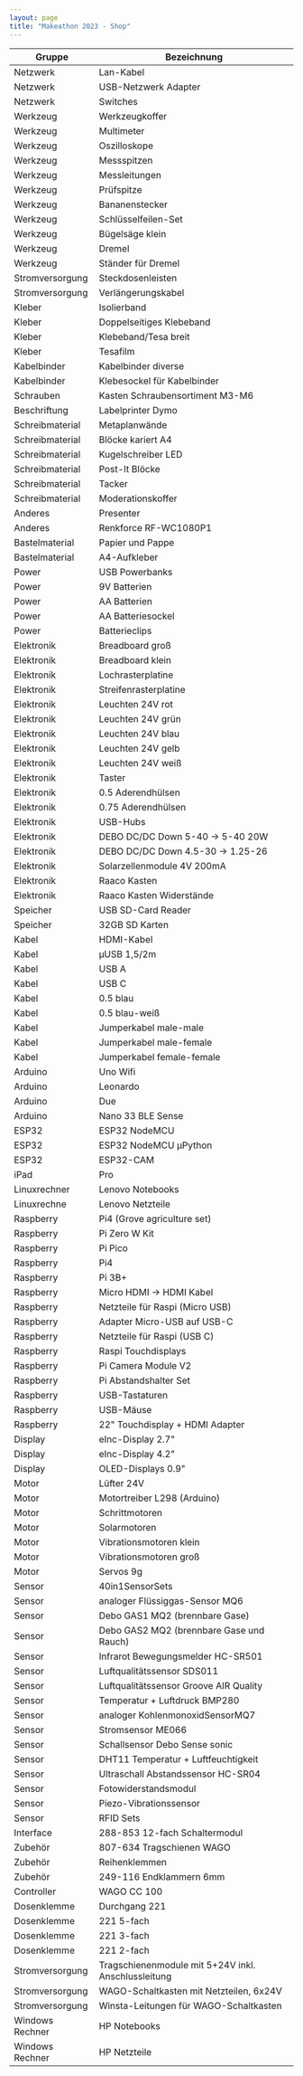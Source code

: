 ```yaml
---
layout: page
title: "Makeathon 2023 - Shop"
---
```


| Gruppe | Bezeichnung |
| - | - |
| Netzwerk | Lan-Kabel |
| Netzwerk | USB-Netzwerk Adapter |
| Netzwerk | Switches |
| Werkzeug | Werkzeugkoffer |
| Werkzeug | Multimeter |
| Werkzeug | Oszilloskope |
| Werkzeug | Messspitzen |
| Werkzeug | Messleitungen |
| Werkzeug | Prüfspitze |
| Werkzeug | Bananenstecker |
| Werkzeug | Schlüsselfeilen-Set |
| Werkzeug | Bügelsäge klein |
| Werkzeug | Dremel |
| Werkzeug | Ständer für Dremel |
| Stromversorgung | Steckdosenleisten |
| Stromversorgung | Verlängerungskabel |
| Kleber  | Isolierband |
| Kleber  | Doppelseitiges Klebeband |
| Kleber  | Klebeband/Tesa breit |
| Kleber  | Tesafilm |
| Kabelbinder | Kabelbinder diverse |
| Kabelbinder | Klebesockel für Kabelbinder |
| Schrauben  | Kasten Schraubensortiment M3-M6 |
| Beschriftung  | Labelprinter Dymo |
| Schreibmaterial | Metaplanwände |
| Schreibmaterial | Blöcke kariert A4 |
| Schreibmaterial | Kugelschreiber LED |
| Schreibmaterial | Post-It Blöcke |
| Schreibmaterial | Tacker |
| Schreibmaterial | Moderationskoffer |
| Anderes | Presenter |
| Anderes | Renkforce RF-WC1080P1 |
| Bastelmaterial | Papier und Pappe |
| Bastelmaterial | A4-Aufkleber |
| Power | USB Powerbanks |
| Power | 9V Batterien |
| Power | AA Batterien |
| Power | AA Batteriesockel |
| Power | Batterieclips |
| Elektronik | Breadboard groß |
| Elektronik | Breadboard klein |
| Elektronik | Lochrasterplatine |
| Elektronik | Streifenrasterplatine |
| Elektronik | Leuchten 24V rot |
| Elektronik | Leuchten 24V grün |
| Elektronik | Leuchten 24V blau |
| Elektronik | Leuchten 24V gelb |
| Elektronik | Leuchten 24V weiß |
| Elektronik | Taster |
| Elektronik | 0.5 Aderendhülsen |
| Elektronik | 0.75 Aderendhülsen |
| Elektronik | USB-Hubs |
| Elektronik | DEBO DC/DC Down 5-40 -> 5-40 20W |
| Elektronik | DEBO DC/DC Down 4.5-30 -> 1.25-26 |
| Elektronik | Solarzellenmodule 4V 200mA |
| Elektronik | Raaco Kasten |
| Elektronik | Raaco Kasten Widerstände |
| Speicher  | USB SD-Card Reader |
| Speicher  | 32GB SD Karten |
| Kabel | HDMI-Kabel |
| Kabel | µUSB 1,5/2m |
| Kabel | USB A |
| Kabel | USB C |
| Kabel | 0.5 blau |
| Kabel | 0.5 blau-weiß |
| Kabel | Jumperkabel male-male |
| Kabel | Jumperkabel male-female |
| Kabel | Jumperkabel female-female |
| Arduino | Uno Wifi |
| Arduino | Leonardo |
| Arduino | Due |
| Arduino | Nano 33 BLE Sense |
| ESP32 | ESP32 NodeMCU |
| ESP32 | ESP32 NodeMCU µPython |
| ESP32 | ESP32-CAM |
| iPad | Pro |
| Linuxrechner | Lenovo Notebooks |
| Linuxrechne | Lenovo Netzteile |
| Raspberry | Pi4 (Grove agriculture set) |
| Raspberry | Pi Zero W Kit |
| Raspberry | Pi Pico |
| Raspberry | Pi4 |
| Raspberry | Pi 3B+ |
| Raspberry | Micro HDMI -> HDMI Kabel |
| Raspberry | Netzteile für Raspi (Micro USB) |
| Raspberry | Adapter Micro-USB auf USB-C |
| Raspberry | Netzteile für Raspi (USB C) |
| Raspberry | Raspi Touchdisplays |
| Raspberry | Pi Camera Module V2 |
| Raspberry | Pi Abstandshalter Set |
| Raspberry | USB-Tastaturen |
| Raspberry | USB-Mäuse |
| Raspberry | 22" Touchdisplay + HDMI Adapter |
| Display | eInc-Display 2.7" |
| Display | eInc-Display 4.2" |
| Display | OLED-Displays 0.9" |
| Motor | Lüfter 24V |
| Motor | Motortreiber L298 (Arduino) |
| Motor | Schrittmotoren |
| Motor | Solarmotoren |
| Motor | Vibrationsmotoren klein |
| Motor | Vibrationsmotoren groß |
| Motor | Servos 9g |
| Sensor | 40in1SensorSets |
| Sensor | analoger Flüssiggas-Sensor MQ6 |
| Sensor | Debo GAS1 MQ2 (brennbare Gase) |
| Sensor | Debo GAS2 MQ2 (brennbare Gase und Rauch) |
| Sensor | Infrarot Bewegungsmelder HC-SR501 |
| Sensor | Luftqualitätssensor SDS011 |
| Sensor | Luftqualitätssensor Groove AIR Quality |
| Sensor | Temperatur + Luftdruck BMP280 |
| Sensor | analoger KohlenmonoxidSensorMQ7 |
| Sensor | Stromsensor ME066 |
| Sensor | Schallsensor Debo Sense sonic |
| Sensor | DHT11 Temperatur + Luftfeuchtigkeit |
| Sensor | Ultraschall Abstandssensor HC-SR04 |
| Sensor | Fotowiderstandsmodul |
| Sensor | Piezo-Vibrationssensor |
| Sensor | RFID Sets |
| Interface | 288-853 12-fach Schaltermodul |
| Zubehör | 807-634 Tragschienen WAGO |
| Zubehör | Reihenklemmen |
| Zubehör | 249-116 Endklammern 6mm |
| Controller | WAGO CC 100 |
| Dosenklemme | Durchgang 221 |
| Dosenklemme | 221 5-fach |
| Dosenklemme | 221 3-fach |
| Dosenklemme | 221 2-fach |
| Stromversorgung | Tragschienenmodule mit 5+24V inkl. Anschlussleitung |
| Stromversorgung | WAGO-Schaltkasten mit Netzteilen, 6x24V |
| Stromversorgung | Winsta-Leitungen für WAGO-Schaltkasten |
| Windows Rechner | HP Notebooks |
| Windows Rechner | HP Netzteile |
